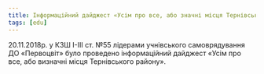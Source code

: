 ```yaml
---
title: Інформаційний дайджест «Усім про все, або значні місця Тернівського району»
tags: [edu]
---
```


20.11.2018р. у КЗШ І-ІІІ ст. №55 лідерами учнівського самоврядування ДО «Первоцвіт» було проведено інформаційний дайджест «Усім про все, або визначні місця Тернівського району».

<youtube id="REKP8DQAFHw"></youtube>
